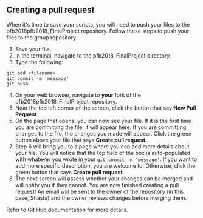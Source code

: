 ## Creating a pull request

When it's time to save your scripts, you will need to push your files to the pfb2018pfb2018_FinalProject repository. Follow these steps to push your files to the group repository.

1. Save your file.
2. In the terminal, navigate to the pfb2018_FinalProject directory.
3. Type the following:

```
git add <filename>
git commit -m 'message'
git push
```

4. On your web browser, navigate to **your** fork of the pfb2018pfb2018_FinalProject repository.
5. Near the top left corner of the screen, click the button that say **New Pull Request**.
6. On the page that opens, you can now see your file. If it is the first time you are committing the file, it will appear here. If you are committing changes to the file, the changes you made will appear. Click the green button above your file that says **Create pull request**.
7. Step 6 will bring you to a page where you can add more details about your file. You will notice that the top field of the box is auto-populated with whatever you wrote in your `git commit -m 'message'`. If you want to add more specific description, you are welcome to. Otherwise, click the green button that says **Create pull request**.
8. The next screen will assess whether your changes can be merged and will notify you if they cannot. You are now finished creating a pull request! An email will be sent to the owner of the repository (in this case, Shasta) and the owner reviews changes before merging them.

Refer to Git Hub documentation for more details.
